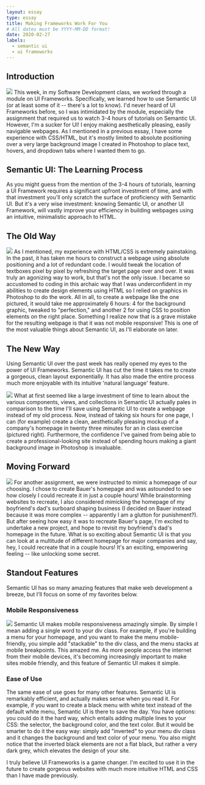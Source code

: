 ```yaml
---
layout: essay
type: essay
title: Making Frameworks Work For You
# All dates must be YYYY-MM-DD format!
date: 2020-02-27
labels:
  - semantic ui
  - ui frameworks
---
```


## Introduction
<img class="ui small right floated image" src="../images/fw5.png">
This week, in my Software Development class, we worked through a module on UI Frameworks. Specifically, we learned how to use Semantic UI (or at least some of it -- there's a lot to know). I'd never heard of UI Frameworks before, so I was intimidated by the module, especially the assignment that required us to watch 3-4 hours of tutorials on Semantic UI. However, I'm a sucker for UI! I enjoy making aesthetically pleasing, easily navigable webpages. As I mentioned in a previous essay, I have some experience with CSS/HTML, but it's mostly limited to absolute positioning over a very large background image I created in Photoshop to place text, hovers, and dropdown tabs where I wanted them to go.

## Semantic UI: The Learning Process
As you might guess from the mention of the 3-4 hours of tutorials, learning a UI Framework requires a significant upfront investment of time, and with that investment you'll only scratch the surface of proficiency with Semantic UI. But it's a very wise investment: knowing Semantic UI, or another UI Framework, will vastly improve your efficiency in building webpages using an intuitive, minimalistic approach to HTML.

## The Old Way
<img class="ui small left floated image" src="../images/fw2.png">
As I mentioned, my experience with HTML/CSS is extremely painstaking. In the past, it has taken me hours to construct a webpage using absolute positioning and a lot of redundant code. I would tweak the location of textboxes pixel by pixel by refreshing the target page over and over. It was truly an agonizing way to work, but that's not the only issue. I became so accustomed to coding in this archaic way that I was underconfident in my abilities to create design elements using HTML so I relied on graphics in Photoshop to do the work. All in all, to create a webpage like the one pictured, it would take me approximately 6 hours: 4 for the background graphic, tweaked to "perfection," and another 2 for using CSS to position elements on the right place. Something I realize now that is a grave mistake for the resulting webpage is that it was not mobile responsive! This is one of the most valuable things about Semantic UI, as I'll elaborate on later.

## The New Way
Using Semantic UI over the past week has really opened my eyes to the power of UI Frameworks. Semantic UI has cut the time it takes me to create a gorgeous, clean layout exponentially. It has also made the entire process much more enjoyable with its intuitive 'natural language' feature.

<img class="ui small right floated image" src="../images/fw1.png">
What at first seemed like a large investment of time to learn about the various components, views, and collections in Semantic UI actually pales in comparison to the time I'll save using Semantic UI to create a webpage instead of my old process. Now, instead of taking six hours for one page, I can (for example) create a clean, aesthetically pleasing mockup of a company's homepage in twenty three minutes for an in class exercise (pictured right). Furthermore, the confidence I've gained from being able to create a professional-looking site instead of spending hours making a giant background image in Photoshop is invaluable.

## Moving Forward

<img class="ui small left floated image" src="../images/fw3.png">
For another assignment, we were instructed to mimic a homepage of our choosing. I chose to create Bauer's homepage and was astounded to see how closely I could recreate it in just a couple hours! While brainstorming websites to recreate, I also considered mimicking the homepage of my boyfriend's dad's surboard shaping business (I decided on Bauer instead because it was more complex -- apparently I am a glutton for punishment?). But after seeing how easy it was to recreate Bauer's page, I'm excited to undertake a new project, and hope to revisit my boyfriend's dad's homepage in the future. What is so exciting about Semantic UI is that you can look at a multitude of different homepage for major companies and say, hey, I could recreate that in a couple hours! It's an exciting, empowering feeling -- like unlocking some secret.

## Standout Features

Semantic UI has so many amazing features that make web development a breeze, but I'll focus on some of my favorites below.

### Mobile Responsiveness
<img class="ui small right floated image" src="../images/fw4.png">
Semantic UI makes mobile responsiveness amazingly simple. By simple I mean adding a single word to your div class. For example, if you're building a menu for your homepage, and you want to make the menu mobile-friendly, you simple add "stackable" to the div class, and the menu stacks at mobile breakpoints. This amazed me. As more people access the internet from their mobile devices, it's becoming increasingly important to make sites mobile friendly, and this feature of Semantic UI makes it simple.

### Ease of Use
The same ease of use goes for many other features. Semantic UI is remarkably efficient, and actually makes sense when you read it. For example, if you want to create a black menu with white text instead of the default white menu, Semantic UI is there to save the day. You have options: you could do it the hard way, which entails adding multiple lines to your CSS: the selector, the background color, and the text color. But it would be smarter to do it the easy way: simply add "inverted" to your menu div class and it changes the background and text color of your menu. You also might notice that the inverted black elements are not a flat black, but rather a very dark grey, which elevates the design of your site.

I truly believe UI Frameworks is a game changer. I'm excited to use it in the future to create gorgeous websites with much more intuitive HTML and CSS than I have made previously. 
